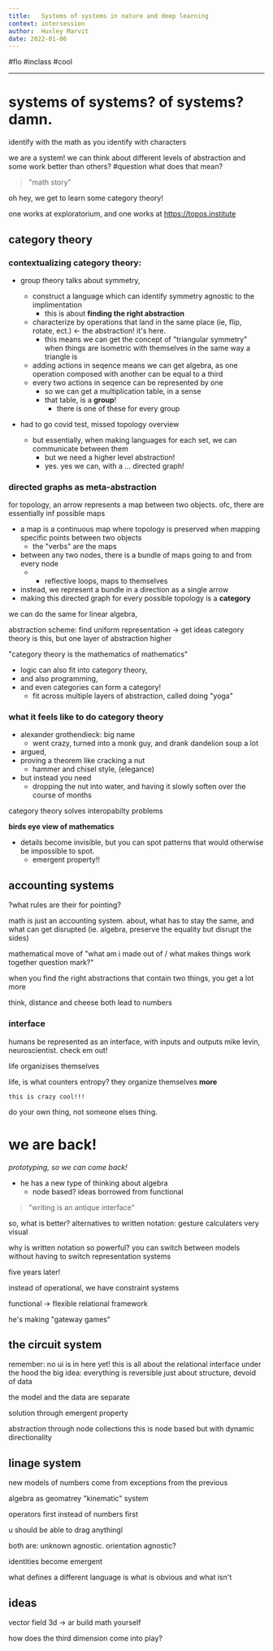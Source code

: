 ```yaml
---
title:   Systems of systems in nature and deep learning
context: intersession
author:  Huxley Marvit
date: 2022-01-06
---
```


#flo  #inclass  #cool

***

# systems of systems? of systems? damn.

identify with the math as you identify with characters

we are a system! we can think about different levels of abstraction
and some work better than others? #question what does that mean?

> "math story"

oh hey, we get to learn some category theory!


one works at exploratorium, and one works at https://topos.institute

## category theory

### contextualizing category theory:

- group theory talks about symmetry, 
	- construct a language which can identify symmetry agnostic to the implimentation
		- this is about **finding the right abstraction**
	- characterize by operations that land in the same place (ie, flip, rotate, ect.) <- the abstraction! it's here.
		- this means we can get the concept of "triangular symmetry" when things are isometric with themselves in the same way a triangle is
	- adding actions in seqence means we can get algebra, as one operation composed with another can be equal to a third
	- every two actions in seqence can be represented by one
		- so we can get a multiplication table, in a sense
		- that table, is a **group**!
			- there is one of these for every group
			
- had to go covid test, missed topology overview
	- but essentially, when making languages for each set, we can communicate between them
		- but we need a higher level abstraction!
		- yes. yes we can, with a ... directed graph!

### directed graphs as meta-abstraction

for topology, an arrow represents a map between two objects. ofc, there are essentially inf possible maps
- a map is a continuous map where topology is preserved when mapping specific points between two objects
	- the "verbs" are the maps
- between any two nodes, there is a bundle of maps going to and from every node
	- + reflective loops, maps to themselves
- instead, we represent a bundle in a direction as a single arrow
- making this directed graph for every possible topology is a **category**

we can do the same for linear algebra, 

abstraction scheme:
find uniform representation -> get ideas
category theory is this, but one layer of abstraction higher

"category theory is the mathematics of mathematics" 

- logic can also fit into category theory, 
- and also programming,
- and even categories can form a category!
	- fit across multiple layers of abstraction, called doing "yoga"

### what it feels like to do category theory

- alexander grothendieck: big name
	- went crazy, turned into a monk guy, and drank dandelion soup a lot
- argued, 
- proving a theorem like cracking a nut
	- hammer and chisel style, (elegance)
- but instead you need
	- dropping the nut into water, and having it slowly soften over the course of months

category theory solves interopabilty problems

**birds eye view of mathematics**
- details become invisible, but you can spot patterns that would otherwise be impossible to spot. 
	- emergent property!!

## accounting systems

?what rules are their for pointing?

math is just an accounting system.
about, what has to stay the same, and what can get disrupted (ie. algebra, preserve the equality but disrupt the sides)

mathematical move of "what am i made out of / what makes things work together question mark?"


when you find the right abstractions that contain two things, you get a lot more

think, distance and cheese both lead to numbers

### interface
humans be represented as an interface, with inputs and outputs
mike levin, neuroscientist. check em out!

life organizises themselves

life, is what counters entropy? they organize themselves **more**
```ad-important
this is crazy cool!!!
```

do your own thing, not someone elses thing.

# we are back!

*prototyping, so we can come back!*

- he has a new type of thinking about algebra
	- node based?
ideas borrowed from functional 

> "writing is an antique interface"

so, what is better?
alternatives to written notation: gesture calculaters
very visual 

why is written notation so powerful? you can switch between models without having to switch representation systems

five years later!

instead of operational, we have constraint systems

functional -> flexible relational framework

he's making "gateway games"

## the circuit system
remember: no ui is in here yet! this is all about the relational interface under the hood
the big idea: everything is reversible
just about structure, devoid of data

the model and the data are separate 

solution through emergent property

abstraction through node collections
this is node based but with dynamic directionality


## linage system

new models of numbers come from exceptions from the previous

algebra as geomatrey
"kinematic" system

operators first instead of numbers first

u should be able to drag anythingl



both are: unknown agnostic. orientation agnostic?

identities become emergent


what defines a different language is what is obvious and what isn't

## ideas
vector field
3d -> ar
build math yourself


how does the third dimension come into play?







